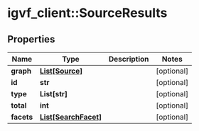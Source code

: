 # igvf_client::SourceResults


## Properties
Name | Type | Description | Notes
------------ | ------------- | ------------- | -------------
**graph** | [**List[Source]**](Source.md) |  | [optional] 
**id** | **str** |  | [optional] 
**type** | **List[str]** |  | [optional] 
**total** | **int** |  | [optional] 
**facets** | [**List[SearchFacet]**](SearchFacet.md) |  | [optional] 


